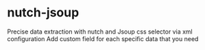 nutch-jsoup
===========

Precise data extraction with nutch and Jsoup css selector via xml configuration
Add custom field for each specific data that you need




